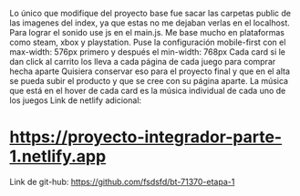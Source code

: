 Lo único que modifique del proyecto base fue sacar las carpetas public de las imagenes del index, ya que estas no me dejaban verlas en el localhost.
Para lograr el sonido use js en el main.js.
Me base mucho en plataformas como steam, xbox y playstation.
Puse la configuración mobile-first con el max-width: 576px primero y después el min-width: 768px
Cada card si le dan click al carrito los lleva a cada página de cada juego para comprar hecha aparte
Quisiera conservar eso para el proyecto final y que en el alta se pueda subir el producto y que se cree con su
página aparte.
La música que está en el hover de cada card es la música individual de cada uno de los juegos
Link de netlify adicional:
# https://proyecto-integrador-parte-1.netlify.app
Link de git-hub:
https://github.com/fsdsfd/bt-71370-etapa-1